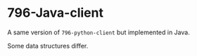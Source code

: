 796-Java-client
===============
A same version of `796-python-client` but implemented in Java.

Some data structures differ.
